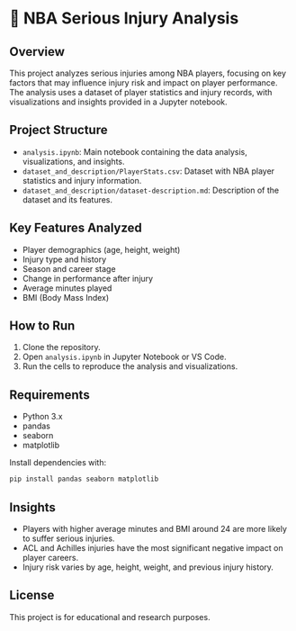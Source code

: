 # 🏀 NBA Serious Injury Analysis

## Overview
This project analyzes serious injuries among NBA players, focusing on key factors that may influence injury risk and impact on player performance. The analysis uses a dataset of player statistics and injury records, with visualizations and insights provided in a Jupyter notebook.

## Project Structure
- `analysis.ipynb`: Main notebook containing the data analysis, visualizations, and insights.
- `dataset_and_description/PlayerStats.csv`: Dataset with NBA player statistics and injury information.
- `dataset_and_description/dataset-description.md`: Description of the dataset and its features.

## Key Features Analyzed
- Player demographics (age, height, weight)
- Injury type and history
- Season and career stage
- Change in performance after injury
- Average minutes played
- BMI (Body Mass Index)

## How to Run
1. Clone the repository.
2. Open `analysis.ipynb` in Jupyter Notebook or VS Code.
3. Run the cells to reproduce the analysis and visualizations.

## Requirements
- Python 3.x
- pandas
- seaborn
- matplotlib

Install dependencies with:
```bash
pip install pandas seaborn matplotlib
```

## Insights
- Players with higher average minutes and BMI around 24 are more likely to suffer serious injuries.
- ACL and Achilles injuries have the most significant negative impact on player careers.
- Injury risk varies by age, height, weight, and previous injury history.

## License
This project is for educational and research purposes.
